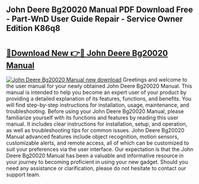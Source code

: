 ## John Deere Bg20020 Manual PDF Download Free - Part-WnD User Guide Repair - Service Owner Edition K86q8

# <h2><a href="http://bc89726.oget.top/?id=John+Deere+Bg20020+Manual">🔗Download New 👉🔴 John Deere Bg20020 Manual</a></h2>

[![John Deere Bg20020 Manual new download](https://i.imgur.com/5g1atiW.png)](http://bc89726.oget.top/?id=John+Deere+Bg20020+Manual)
Greetings and welcome to the user manual for your newly obtained John Deere Bg20020 Manual. This manual is intended to help you become an expert user of your product by providing a detailed explanation of its features, functions, and benefits. You will find step-by-step instructions for installation, usage, maintenance, and troubleshooting. Before using your John Deere Bg20020 Manual, please familiarize yourself with its functions and features by reading this user manual. It includes clear instructions for installation, setup, and operation, as well as troubleshooting tips for common issues. John Deere Bg20020 Manual advanced features include object recognition, motion sensors, customizable alerts, and remote access, all of which can be customized to suit your preferences via the user interface. Our expectation is that the John Deere Bg20020 Manual has been a valuable and informative resource in your journey to becoming proficient in using your new gadget. Should you need any assistance or clarification, please do not hesitate to contact our support team.
